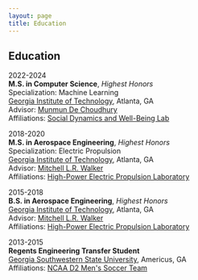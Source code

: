 ```yaml
---
layout: page
title: Education
---
```


## Education

2022-2024 \
**M.S. in Computer Science**, *Highest Honors* \
Specialization: Machine Learning \
[Georgia Institute of Technology](https://www.gatech.edu/), Atlanta, GA \
Advisor: [Munmun De Choudhury](http://www.munmund.net/index.html) \
Affiliations: [Social Dynamics and Well-Being Lab](https://socweb.cc.gatech.edu/)

2018-2020 \
**M.S. in Aerospace Engineering**, *Highest Honors* \
Specialization: Electric Propulsion \
[Georgia Institute of Technology](https://www.gatech.edu/), Atlanta, GA \
Advisor: [Mitchell L.R. Walker](https://mwalker.gatech.edu/) \
Affiliations: [High-Power Electric Propulsion Laboratory](https://hpepl.ae.gatech.edu/)

2015-2018 \
**B.S. in Aerospace Engineering**, *Highest Honors* \
[Georgia Institute of Technology](https://www.gatech.edu/), Atlanta, GA \
Advisor: [Mitchell L.R. Walker](https://mwalker.gatech.edu/) \
Affiliations: [High-Power Electric Propulsion Laboratory](https://hpepl.ae.gatech.edu/)

2013-2015 \
**Regents Engineering Transfer Student** \
[Georgia Southwestern State University](https://www.gsw.edu/), Americus, GA \
Affiliations: [NCAA D2 Men's Soccer Team](https://www.gswcanes.com/sports/msoc/2015-16/bios/gomez_david_em6a?view=bio)